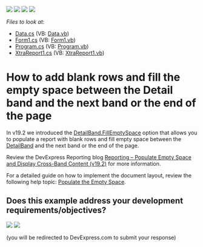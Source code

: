 <!-- default badges list -->
![](https://img.shields.io/endpoint?url=https://codecentral.devexpress.com/api/v1/VersionRange/128602399/19.2.3%2B)
[![](https://img.shields.io/badge/Open_in_DevExpress_Support_Center-FF7200?style=flat-square&logo=DevExpress&logoColor=white)](https://supportcenter.devexpress.com/ticket/details/E3740)
[![](https://img.shields.io/badge/📖_How_to_use_DevExpress_Examples-e9f6fc?style=flat-square)](https://docs.devexpress.com/GeneralInformation/403183)
[![](https://img.shields.io/badge/💬_Leave_Feedback-feecdd?style=flat-square)](#does-this-example-address-your-development-requirementsobjectives)
<!-- default badges end -->
<!-- default file list -->
*Files to look at*:

* [Data.cs](./CS/WindowsFormsApplication1/Data.cs) (VB: [Data.vb](./VB/WindowsFormsApplication1/Data.vb))
* [Form1.cs](./CS/WindowsFormsApplication1/Form1.cs) (VB: [Form1.vb](./VB/WindowsFormsApplication1/Form1.vb))
* [Program.cs](./CS/WindowsFormsApplication1/Program.cs) (VB: [Program.vb](./VB/WindowsFormsApplication1/Program.vb))
* [XtraReport1.cs](./CS/WindowsFormsApplication1/XtraReport1.cs) (VB: [XtraReport1.vb](./VB/WindowsFormsApplication1/XtraReport1.vb))
<!-- default file list end -->
# How to add blank rows and fill the empty space between the Detail band and the next band or the end of the page

In v19.2 we introduced the [DetailBand.FillEmptySpace](https://docs.devexpress.com/XtraReports/DevExpress.XtraReports.UI.DetailBand.FillEmptySpace) option that allows you to populate a report with blank rows and fill empty space between the [DetailBand](https://docs.devexpress.com/XtraReports/DevExpress.XtraReports.UI.DetailBand) and the next band or the end of the page. 

Review the DevExpress Reporting blog [Reporting – Populate Empty Space and Display Cross-Band Content (v19.2)](https://community.devexpress.com/blogs/reporting/archive/2019/10/28/reporting-populate-empty-space-and-display-cross-band-content-v19-2.aspx) for more information.

For a detailed guide on how to implement the document layout, review the following help topic: [Populate the Empty Space](https://docs.devexpress.com/XtraReports/401300/create-popular-reports/create-a-report-with-cross-band-content-and-populated-empty-space#populate-the-empty-space).

<!-- feedback -->
## Does this example address your development requirements/objectives?

[<img src="https://www.devexpress.com/support/examples/i/yes-button.svg"/>](https://www.devexpress.com/support/examples/survey.xml?utm_source=github&utm_campaign=reporting-winforms-fill-empty-space-blank-rows&~~~was_helpful=yes) [<img src="https://www.devexpress.com/support/examples/i/no-button.svg"/>](https://www.devexpress.com/support/examples/survey.xml?utm_source=github&utm_campaign=reporting-winforms-fill-empty-space-blank-rows&~~~was_helpful=no)

(you will be redirected to DevExpress.com to submit your response)
<!-- feedback end -->
